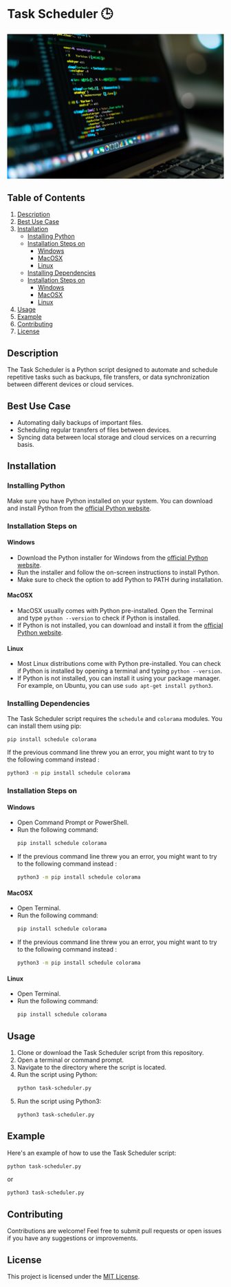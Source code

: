 # Task Scheduler 🕒

![screenshot](task-scheduler-python.png)

## Table of Contents

1. [Description](#description)
2. [Best Use Case](#best-use-case)
3. [Installation](#installation)
   - [Installing Python](#installing-python)
   - [Installation Steps on](#installation-steps-on)
     - [Windows](#windows)
     - [MacOSX](#macosx)
     - [Linux](#linux)
   - [Installing Dependencies](#installing-dependencies)
   - [Installation Steps on](#installation-steps-on)
     - [Windows](#windows-1)
     - [MacOSX](#macosx-1)
     - [Linux](#linux-1)
4. [Usage](#usage)
5. [Example](#example)
6. [Contributing](#contributing)
7. [License](#license)

## Description

The Task Scheduler is a Python script designed to automate and schedule repetitive tasks such as backups, file transfers, or data synchronization between different devices or cloud services.

## Best Use Case

- Automating daily backups of important files.
- Scheduling regular transfers of files between devices.
- Syncing data between local storage and cloud services on a recurring basis.

## Installation

### Installing Python

Make sure you have Python installed on your system. You can download and install Python from the [official Python website](https://www.python.org/).

### Installation Steps on

#### Windows

- Download the Python installer for Windows from the [official Python website](https://www.python.org/downloads/).
- Run the installer and follow the on-screen instructions to install Python.
- Make sure to check the option to add Python to PATH during installation.

#### MacOSX

- MacOSX usually comes with Python pre-installed. Open the Terminal and type `python --version` to check if Python is installed.
- If Python is not installed, you can download and install it from the [official Python website](https://www.python.org/downloads/).

#### Linux

- Most Linux distributions come with Python pre-installed. You can check if Python is installed by opening a terminal and typing `python --version`.
- If Python is not installed, you can install it using your package manager. For example, on Ubuntu, you can use `sudo apt-get install python3`.

### Installing Dependencies

The Task Scheduler script requires the `schedule` and `colorama` modules. You can install them using pip:

```bash
pip install schedule colorama
```

If the previous command line threw you an error, you might want to try to the following command instead :

```bash
python3 -m pip install schedule colorama
```

### Installation Steps on

#### Windows

- Open Command Prompt or PowerShell.
- Run the following command:
  ```bash
  pip install schedule colorama
  ```
- If the previous command line threw you an error, you might want to try to the following command instead :
  ```bash
  python3 -m pip install schedule colorama
  ```

#### MacOSX

- Open Terminal.
- Run the following command:
  ```bash
  pip install schedule colorama
  ```
- If the previous command line threw you an error, you might want to try to the following command instead :
  ```bash
  python3 -m pip install schedule colorama
  ```

#### Linux

- Open Terminal.
- Run the following command:
  ```bash
  pip install schedule colorama
  ```

## Usage

1. Clone or download the Task Scheduler script from this repository.
2. Open a terminal or command prompt.
3. Navigate to the directory where the script is located.
4. Run the script using Python:
   ```bash
   python task-scheduler.py
   ```
5. Run the script using Python3:
   ```bash
   python3 task-scheduler.py
   ```

## Example

Here's an example of how to use the Task Scheduler script:

```bash
python task-scheduler.py
```

or

```bash
python3 task-scheduler.py
```

## Contributing

Contributions are welcome! Feel free to submit pull requests or open issues if you have any suggestions or improvements.

## License

This project is licensed under the [MIT License](LICENSE).
